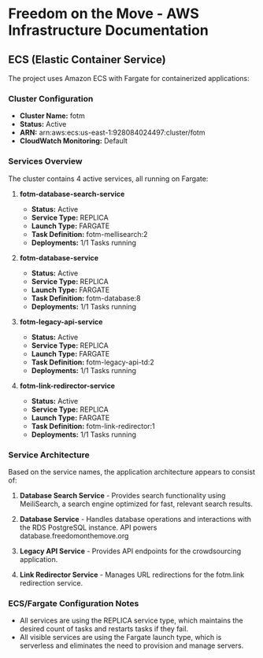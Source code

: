 # Freedom on the Move - AWS Infrastructure Documentation

## ECS (Elastic Container Service)

The project uses Amazon ECS with Fargate for containerized applications:

### Cluster Configuration

- **Cluster Name:** fotm
- **Status:** Active
- **ARN:** arn:aws:ecs:us-east-1:928084024497:cluster/fotm
- **CloudWatch Monitoring:** Default

### Services Overview

The cluster contains 4 active services, all running on Fargate:

1. **fotm-database-search-service**
   - **Status:** Active
   - **Service Type:** REPLICA
   - **Launch Type:** FARGATE
   - **Task Definition:** fotm-mellisearch:2
   - **Deployments:** 1/1 Tasks running

2. **fotm-database-service**
   - **Status:** Active
   - **Service Type:** REPLICA
   - **Launch Type:** FARGATE
   - **Task Definition:** fotm-database:8
   - **Deployments:** 1/1 Tasks running

3. **fotm-legacy-api-service**
   - **Status:** Active
   - **Service Type:** REPLICA
   - **Launch Type:** FARGATE
   - **Task Definition:** fotm-legacy-api-td:2
   - **Deployments:** 1/1 Tasks running

4. **fotm-link-redirector-service**
   - **Status:** Active
   - **Service Type:** REPLICA
   - **Launch Type:** FARGATE
   - **Task Definition:** fotm-link-redirector:1
   - **Deployments:** 1/1 Tasks running

### Service Architecture

Based on the service names, the application architecture appears to consist of:

1. **Database Search Service** - Provides search functionality using MeiliSearch, a search engine optimized for fast, relevant search results.

2. **Database Service** - Handles database operations and interactions with the RDS PostgreSQL instance. API powers database.freedomonthemove.org

3. **Legacy API Service** - Provides API endpoints for the crowdsourcing application.

4. **Link Redirector Service** - Manages URL redirections for the fotm.link redirection service.

### ECS/Fargate Configuration Notes

- All services are using the REPLICA service type, which maintains the desired count of tasks and restarts tasks if they fail.
- All visible services are using the Fargate launch type, which is serverless and eliminates the need to provision and manage servers.
